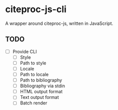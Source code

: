 # citeproc-js-cli
A wrapper around citeproc-js, written in JavaScript.

## TODO
- [ ] Provide CLI
  - [ ] Style
  - [ ] Path to style
  - [ ] Locale
  - [ ] Path to locale
  - [ ] Path to bibliography
  - [ ] Bibliography via stdin
  - [ ] HTML output format
  - [ ] Text output format
  - [ ] Batch render
